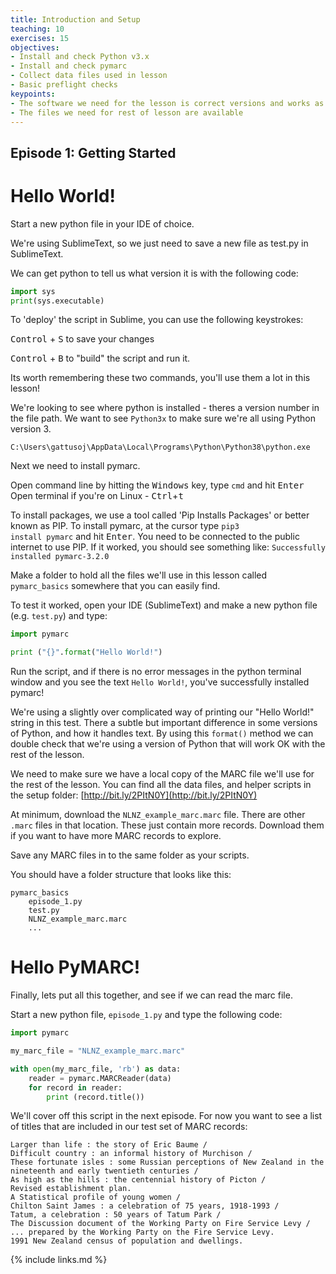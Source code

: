 ```yaml
---
title: Introduction and Setup
teaching: 10
exercises: 15
objectives:
- Install and check Python v3.x
- Install and check pymarc
- Collect data files used in lesson
- Basic preflight checks 
keypoints:
- The software we need for the lesson is correct versions and works as expected
- The files we need for rest of lesson are available
---
```


## Episode 1: Getting Started

# Hello World!

Start a new python file in your IDE of choice. 

We're using SublimeText, so we just need to save a new file as test.py in SublimeText. 

We can get python to tell us what version it is with the following code:

```Python
import sys
print(sys.executable)
```

To 'deploy' the script in Sublime, you can use the following keystrokes:

<kbd>Control</kbd> + <kbd>S</kbd> to save your changes

<kbd>Control</kbd> + <kbd>B</kbd> to "build" the script and run it. 

Its worth remembering these two commands, you'll use them a lot in this lesson! 

We're looking to see where python is installed - theres a version number in the file path. 
We want to see <code>Python3x</code> to make sure we're all using Python version 3. 
 
<code>C:\Users\gattusoj\AppData\Local\Programs\Python\Python38\python.exe</code>

Next we need to install pymarc. 

Open command line by hitting the <kbd>Windows</kbd> key, type <code>cmd</code> and hit <kbd>Enter</kbd>  
Open terminal if you're on Linux - <kbd>Ctrl</kbd>+<kbd>t</kbd>

To install packages, we use a tool called 'Pip Installs Packages' or better known as PIP. To install pymarc, at the cursor type <code>pip3 install pymarc</code> and hit <kbd>Enter</kbd>. You need to be connected to the public internet to use PIP. 
If it worked, you should see something like:
<code>Successfully installed pymarc-3.2.0</code>

Make a folder to hold all the files we'll use in this lesson called <code>pymarc_basics</code> somewhere that you can easily find. 

To test it worked, open your IDE (SublimeText) and make a new python file (e.g. <code>test.py</code>) and type:

```Python
import pymarc

print ("{}".format("Hello World!") 
```

Run the script, and if there is no error messages in the python terminal window and you see the text <code>Hello World!</code>, you've successfully installed pymarc! 

We're using a slightly over complicated way of printing our "Hello World!" string in this test. There a subtle but important difference in some versions of Python, and how it handles text. By using this <code>format()</code> method we can double check that we're using a version of Python that will work OK with the rest of the lesson.  

We need to make sure we have a local copy of the MARC file we'll use for the rest of the lesson. You can find all the data files, and helper scripts in the setup folder: [http://bit.ly/2PItN0Y](http://bit.ly/2PItN0Y)

At minimum, download the <code>NLNZ_example_marc.marc</code> file. There are other <code>.marc</code> files in that location. These just contain more records. Download them if you want to have more MARC records to explore. 

Save any MARC files in to the same folder as your scripts. 

You should have a folder structure that looks like this:

```
pymarc_basics
	episode_1.py
	test.py
	NLNZ_example_marc.marc
	...
```

# Hello PyMARC! 

Finally, lets put all this together, and see if we can read the marc file. 

Start a new python file, <code>episode_1.py</code> and type the following code:

```Python
import pymarc

my_marc_file = "NLNZ_example_marc.marc"

with open(my_marc_file, 'rb') as data:
	reader = pymarc.MARCReader(data)
	for record in reader:
		print (record.title())
```


We'll cover off this script in the next episode. For now you want to see a list of titles that are included in our test set of MARC records:
```
Larger than life : the story of Eric Baume /
Difficult country : an informal history of Murchison /
These fortunate isles : some Russian perceptions of New Zealand in the nineteenth and early twentieth centuries /
As high as the hills : the centennial history of Picton /
Revised establishment plan.
A Statistical profile of young women /
Chilton Saint James : a celebration of 75 years, 1918-1993 /
Tatum, a celebration : 50 years of Tatum Park /
The Discussion document of the Working Party on Fire Service Levy / ... prepared by the Working Party on the Fire Service Levy.
1991 New Zealand census of population and dwellings.
```

{% include links.md %}